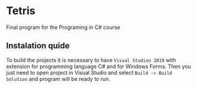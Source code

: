# Tetris
Final program for the Programing in C# course

## Instalation quide
To build the projects it is necessary to have `Visual Studion 2019`
with extension for programming language C# and for Windows Forms. 
Then you just need to open project in Visual Studio and select 
`Build -> Build Solution` and program will be ready to run.
